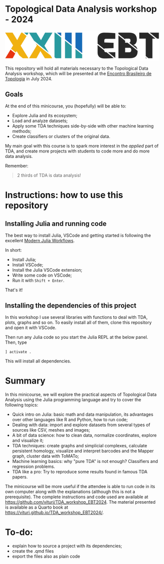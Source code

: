 # Topological Data Analysis workshop - 2024

![](images/ebt.png)

This repository will hold all materials necessary to the Topological Data Analysis workshop, which will be presented at the [Encontro Brasileiro de Topologia](https://xxiiiebt.ime.ufba.br/) in July 2024.

## Goals

At the end of this minicourse, you (hopefully) will be able to:

- Explore Julia and its ecosystem;
- Load and analyze datasets;
- Apply some TDA techniques side-by-side with other machine learning methods;
- Create classifiers or clusters of the original data.

My main goal with this course is to spark more interest in the *applied* part of TDA, and create more projects with students to code more and do more data analysis.

Remember: 

> 2 thirds of TDA is data analysis!

# Instructions: how to use this repository

## Installing Julia and running code

The best way to install Julia, VSCode and getting started is following the excellent [Modern Julia Workflows](https://modernjuliaworkflows.org/).

In short:

- Install Julia;
- Install VSCode;
- Install the Julia VSCode extension;
- Write some code on VSCode;
- Run it with `Shift + Enter`.

That's it!

## Installing the dependencies of this project

In this workshop I use several libraries with functions to deal with TDA, plots, graphs and so on. To easily install all of them, clone this repository and open it with VSCode.

Then run any Julia code so you start the Julia REPL at the below panel. Then, type

```
] activate .
```

This will install all dependencies.

# Summary

In this minicourse, we will explore the practical aspects of Topological Data Analysis using the Julia programming language and try to cover the following topics:

- Quick intro on Julia: basic math and data manipulation, its advantages over other languages like R and Python, how to run code;
- Dealing with data: import and explore datasets from several types of sources like CSV, meshes and images;
- A bit of data science: how to clean data, normalize coordinates, explore and visualize it;
- TDA techniques: create graphs and simplicial complexes, calculate persistent homology, visualize and interpret barcodes and the Mapper graph, cluster data with ToMATo;
- Machine learning basics: why "pure TDA" is not enough? Classifiers and regression problems.
- TDA like a pro: Try to reproduce some results found in famous TDA papers.

The minicourse will be more useful if the attendee is able to run code in its own computer along with the explanations (although this is not a prerequisite). The complete instructions and code used are available at https://github.com/vituri/TDA_workshop_EBT2024. The material presented is available as a Quarto book at https://vituri.github.io/TDA_workshop_EBT2024/.

# To-do: 

- explain how to source a project with its dependencies;
- create the .qmd files
- export the files also as plain code
